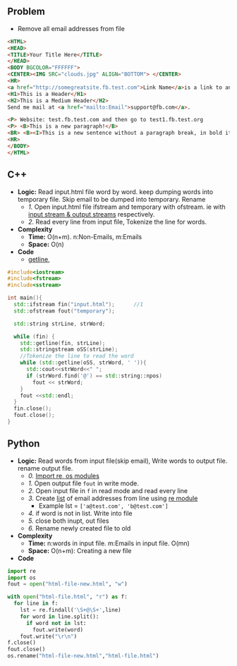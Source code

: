 ## Problem
- Remove all email addresses from file
```html
<HTML>
<HEAD>
<TITLE>Your Title Here</TITLE>
</HEAD>
<BODY BGCOLOR="FFFFFF">
<CENTER><IMG SRC="clouds.jpg" ALIGN="BOTTOM"> </CENTER>
<HR>
<a href="http://somegreatsite.fb.test.com">Link Name</a>is a link to another nifty site
<H1>This is a Header</H1>
<H2>This is a Medium Header</H2>
Send me mail at <a href="mailto:Email">support@fb.com</a>.

<P> Website: test.fb.test.com and then go to test1.fb.test.org
<P> <B>This is a new paragraph!</B>
<BR> <B><I>This is a new sentence without a paragraph break, in bold italics.</I></B>
<HR>
</BODY>
</HTML>
```

## C++
- **Logic:** Read input.html file word by word. keep dumping words into temporary file. Skip email to be dumped into temporary. Rename
  - *1.* Open input.html file ifstream and temporary with ofstream. ie with [input stream & output streams](https://github.com/amitkumar50/Code-examples/tree/master/Languages/programming_lang/c%2B%2B/Streams) respectively.
  - *2.* Read every line from input file, Tokenize the line for words.
- **Complexity**
  - **Time:** O(n+m). n:Non-Emails, m:Emails
  - **Space:** O(n)
- **Code**
  - [getline](https://github.com/amitkumar50/Code-examples/tree/master/Languages/programming_lang/c++/Utility-Library/Strings/Functions), 
```c++
#include<iostream>
#include<fstream>
#include<sstream>

int main(){
  std::ifstream fin("input.html");      //1
  std::ofstream fout("temporary");

  std::string strLine, strWord;

  while (fin) {
    std::getline(fin, strLine);
    std::stringstream oSS(strLine);
    //Tokenize the line to read the word
    while (std::getline(oSS, strWord, ' ')){
      std::cout<<strWord<<" ";
      if (strWord.find('@') == std::string::npos)
        fout << strWord;
    }
    fout <<std::endl;
  }
  fin.close();
  fout.close();
}
```

## Python
- **Logic:** Read words from input file(skip email), Write words to output file. rename output file.
  - *0.* [Import re, os modules](https://github.com/amitkumar50/Code-examples/tree/master/Languages/programming_lang/python/Modules)
  - *1.* Open output file `fout` in write mode.
  - *2.* Open input file in `f` in read mode and read every line
  - *3.* Create [list](https://github.com/amitkumar50/Code-examples/tree/master/Languages/programming_lang/python/containers) of email addresses from line using [re module](https://github.com/amitkumar50/Code-examples/tree/master/Languages/programming_lang/python/Modules/Re_RegularExpression)
    - Example lst = `['a@test.com', 'b@test.com']`
  - *4.* if word is not in list. Write into file
  - *5.* close both inupt, out files
  - *6.* Rename newly created file to old
- **Complexity**
  - **Time:** n:words in input file. m:Emails in input file. O(mn)
  - **Space:** O(n+m): Creating a new file
- **Code**
```python
import re
import os
fout = open("html-file-new.html", "w")

with open("html-file.html", "r") as f: 
  for line in f:
    lst = re.findall('\S+@\S+',line)
    for word in line.split():
      if word not in lst:
        fout.write(word)
    fout.write("\r\n")
f.close()
fout.close()        
os.rename("html-file-new.html","html-file.html")
```

